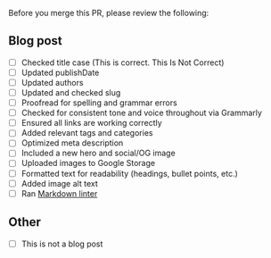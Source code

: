 Before you merge this PR, please review the following:

## Blog post
- [ ] Checked title case (This is correct. This Is Not Correct)
- [ ] Updated publishDate
- [ ] Updated authors
- [ ] Updated and checked slug
- [ ] Proofread for spelling and grammar errors
- [ ] Checked for consistent tone and voice throughout via Grammarly
- [ ] Ensured all links are working correctly
- [ ] Added relevant tags and categories
- [ ] Optimized meta description
- [ ] Included a new hero and social/OG image
- [ ] Uploaded images to Google Storage
- [ ] Formatted text for readability (headings, bullet points, etc.)
- [ ] Added image alt text
- [ ] Ran [Markdown linter](https://marketplace.visualstudio.com/items?itemName=DavidAnson.vscode-markdownlint)

## Other

- [ ] This is not a blog post